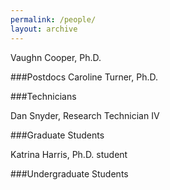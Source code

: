 ```yaml
---
permalink: /people/
layout: archive
---
```


Vaughn Cooper, Ph.D.

###Postdocs
Caroline Turner, Ph.D.

###Technicians

Dan Snyder, Research Technician IV

###Graduate Students

Katrina Harris, Ph.D. student

###Undergraduate Students

